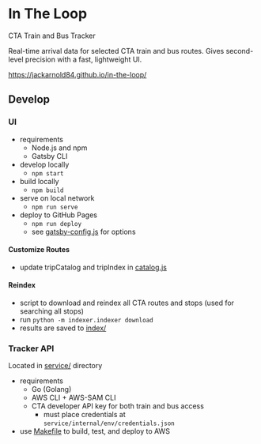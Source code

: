 # In The Loop

CTA Train and Bus Tracker

Real-time arrival data for selected CTA train and bus routes. Gives second-level
precision with a fast, lightweight UI.

https://jackarnold84.github.io/in-the-loop/

## Develop

### UI
- requirements
  - Node.js and npm
  - Gatsby CLI
- develop locally
  - `npm start`
- build locally
  - `npm build`
- serve on local network
  - `npm run serve`
- deploy to GitHub Pages
  - `npm run deploy`
  - see [gatsby-config.js](gatsby-config.js) for options

#### Customize Routes
- update tripCatalog and tripIndex in [catalog.js](src/config/catalog.js)

#### Reindex
- script to download and reindex all CTA routes and stops (used for searching all stops)
- run `python -m indexer.indexer download`
- results are saved to [index/](/src/config/index/)

### Tracker API
Located in [service/](service/) directory
- requirements
  - Go (Golang)
  - AWS CLI + AWS-SAM CLI
  - CTA developer API key for both train and bus access
    - must place credentials at `service/internal/env/credentials.json`
- use [Makefile](service/Makefile) to build, test, and deploy to AWS
